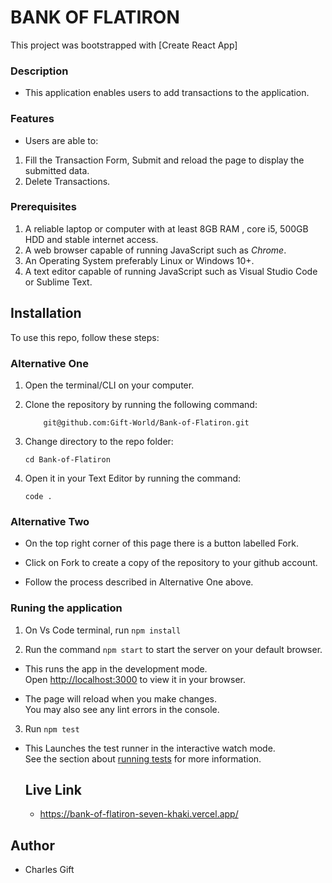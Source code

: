 # BANK OF FLATIRON

This project was bootstrapped with [Create React App]

### Description

- This application enables users to add transactions to the application.
### Features
- Users are able to:
1. Fill the Transaction Form, Submit and reload the page to display the submitted data.
2. Delete Transactions.
### Prerequisites

1. A reliable laptop or computer with at least 8GB RAM , core i5, 500GB HDD and stable internet access.
2. A web browser capable of running JavaScript such as _Chrome_.
3. An Operating System preferably Linux or Windows 10+.
4. A text editor capable of running JavaScript such as Visual Studio Code or Sublime Text.

## Installation

To use this repo, follow these steps:

### Alternative One

1.  Open the terminal/CLI on your computer.

2.  Clone the repository by running the following command:

            git@github.com:Gift-World/Bank-of-Flatiron.git

3.  Change directory to the repo folder:

        cd Bank-of-Flatiron

4.  Open it in your Text Editor by running the command:

        code .

### Alternative Two

- On the top right corner of this page there is a button labelled Fork.

- Click on Fork to create a copy of the repository to your github account.

- Follow the process described in Alternative One above.

### Runing the application

1. On Vs Code terminal, run `npm install`

2. Run the command `npm start` to start the server on your default browser.

- This runs the app in the development mode.\
  Open [http://localhost:3000](http://localhost:3000) to view it in your browser.

- The page will reload when you make changes.\
  You may also see any lint errors in the console.

3. Run `npm test`

- This Launches the test runner in the interactive watch mode.\
  See the section about [running tests](https://facebook.github.io/create-react-app/docs/running-tests) for more information.

  ## Live Link
   - https://bank-of-flatiron-seven-khaki.vercel.app/

## Author

- Charles Gift
